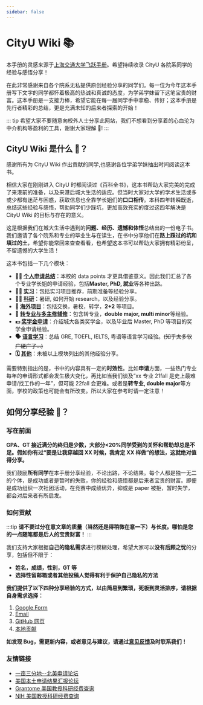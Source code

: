 ```yaml
---
sidebar: false
---
```


# CityU Wiki :books:

本手册的灵感来源于[上海交通大学飞跃手册](https://survivesjtu.github.io/SJTU-Application/#/)。希望持续收录 CityU 各院系同学的经验与感悟分享！

在此非常感谢来自各个院系无私提供原创经验分享的同学们。每一位为今年这本手册写下文字的同学都怀着极高的热诚和真诚的态度，为学弟学妹留下这笔宝贵的财富。这本手册是一支接力棒，希望它能在每一届同学手中拿稳、传好；这本手册是先行者精彩的总结，更是充满未知的后来者探索的开始！

::: tip
希望大家不要随意向校外人士分享此网站，我们不想看到分享着的心血沦为中介机构等盈利的工具，谢谢大家理解 :pray:!
:::

## CityU Wiki 是什么 :monocle_face:？

感谢所有为 CityU Wiki 作出贡献的同学,也感谢各位学弟学妹抽出时间阅读这本书。

相信大家在刚刚进入 CityU 时都阅读过《百科全书》，这本书帮助大家完美的完成了来港前的准备，以及来港后城大生活的适应。但当时大家对大学的学术生活或多或少都有迷茫与困惑，获取信息也全靠学长姐们的**口口相传**。本科四年转瞬既逝，总结这些经验与感悟，帮助同学们少踩坑，更加高效充实的度过这四年解决是 CityU Wiki 的目标与存在的意义。

这是根据我们在城大生活中遇到的**问题、经历、遗憾和体悟**总结出的一份电子书。我们邀请了各个院系和专业的毕业生与在读生，在书中分享他们在**路上踩过的坑和填过的土**，希望你能常回来查查看看，也希望这本书可以帮助大家拥有精彩纷呈，不留遗憾的大学生活！

这本书包括一下几个模块：

- **:man_student: [个人申请总结](/grad-application/college-of-engineering/README.md)**：本校的 data points 才更具借鉴意义。因此我们汇总了各个专业学长姐的申请经验，包括**Master, PhD, 就业**等各种出路。
- **:man_health_worker: [实习](/internship/it/README.md)**：包括实习项目推荐，前期准备等经验分享。
- **:scientist: [科研](/research/on-campus/README.md)**：暑研, 如何开始 research，以及经验分享。
- **:ocean: [海外项目](/oversea/two-plus-two/README.md)**：包括交换，暑校，转学，**2+2** 等项目。
- **:notebook: [转专业与多主修辅修](/major-minor/change-major/README.md)**：包含转专业，**double major, multi minor**等经验。
- **:dollar: [奖学金申请](/scholarship/on-campus/README.md)**：介绍城大各类奖学金，以及毕业后 Master, PhD 等项目的奖学金申请经验。
- **:speaking_head: [语言学习](/language/gre/README.md)**：总结 GRE, TOEFL, IELTS, 粤语等语言学习经验。~~(知乎太多软广硬广了...)~~
- **:spiral_calendar: [其他](/others/README.md)**：未被以上模块列出的其他经验分享。

需要特别指出的是，书中的内容具有一定的**时效性**。比如**申请**方面，一些热门专业每年的申请形式都会发生极大变化，再比如当我们谈及“xx 专业 21fall 是史上最难申请/找工作的一年”，但可能 22fall 会更难。或者是**转专业, double major**等方面，学校的政策也可能会有所改变。所以大家在参考时请一定注意！

## 如何分享经验 :raised_back_of_hand:？

### 写在前面

**GPA、GT 接近满分的终归是少数，大部分<20%同学受到的关怀和帮助却总是不足。假如你有过“要是让我穿越回 XX 时候，我肯定 XX 样做”的想法，这就绝对值得分享。**

我们鼓励**所有同学**在本手册分享经验，不论出路，不论结果。每个人都是独一无二的个体，是成功或者是暂时的失败，你的经验和感悟都是后来者宝贵的财富。即便是成功组织一次社团活动，在竞赛中成绩优异，抑或是 paper 被拒，暂时失学，都会对后来者有所启发。

### 如何贡献

:::tip
**请不要过分在意文章的质量（~~当然还是得稍微在意一下~~）与长度。哪怕是您的一点随笔都是后人的宝贵财富！**
:::

我们支持大家根据**自己的隐私需求**进行模糊处理，希望大家可以**没有后顾之忧**的分享，包括但不限于：

- **姓名，成绩，性别，GT 等**
- **选择性留邮箱或者其他投稿人觉得有利于保护自己隐私的方法**

**我们提供了以下四种分享经验的方式，以由简易到繁琐，死板到灵活排序，请根据自身需求选择：**

1. [Google Form](https://forms.gle/6KzthXnnAgh3Ckx98)
2. [Email](/contributing.md#使用-email)
3. [GitHub 网页](/contributing.md#使用-github-网站进行贡献)
4. [本地贡献](/contributing.md#本地贡献)

**如发现 Bug，需更新内容，或者意见与建议，请通过[意见反馈](./feedback.md)及时联系我们！**

### 友情链接

- [一亩三分地--北美申请论坛](http://www.1point3acres.com/)
- [美国本土申请结果汇报论坛](https://www.thegradcafe.com/)
- [Grantome 美国教授科研经费查询](https://grantome.com/search)
- [NIH 美国教授科研经费查询](https://report.nih.gov/)
